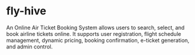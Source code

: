 # fly-hive
An Online Air Ticket Booking System allows users to search, select, and book airline tickets online. It supports user registration, flight schedule management, dynamic pricing, booking confirmation, e-ticket generation, and admin control.
